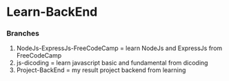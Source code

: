 # Learn-BackEnd

### Branches

1. NodeJs-ExpressJs-FreeCodeCamp = learn NodeJs and ExpressJs from FreeCodeCamp
2. js-dicoding = learn javascript basic and fundamental from dicoding
3. Project-BackEnd = my result project backend from learning
